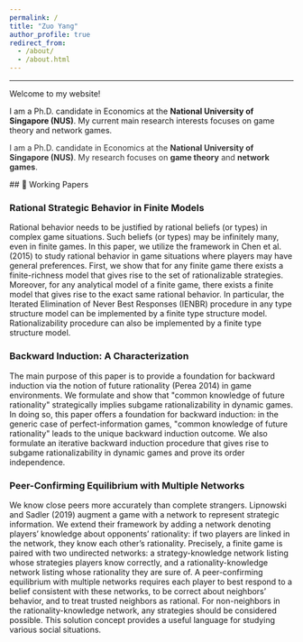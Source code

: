```yaml
---
permalink: /
title: "Zuo Yang"
author_profile: true
redirect_from: 
  - /about/
  - /about.html
---
```



---
Welcome to my website!
<br>

I am a Ph.D. candidate in Economics at the **National University of Singapore (NUS)**. My current main research interests focuses on game theory and network games.

<p style="color:#333333;">
I am a Ph.D. candidate in Economics at the <b>National University of Singapore (NUS)</b>.  
My research focuses on <b>game theory</b> and <b>network games</b>.
</p>
## 📑 Working Papers


### **Rational Strategic Behavior in Finite Models** 
Rational behavior needs to be justified by rational beliefs (or types) in complex game situations. Such beliefs (or types) may be infinitely many, even in finite games. In this paper, we utilize the framework in Chen et al. (2015) to study rational behavior in game situations where players may have general preferences. First, we show that for any finite game there exists a finite-richness model that gives rise to the set of rationalizable strategies. Moreover, for any analytical model of a finite game, there exists a finite model that gives rise to the exact same rational behavior. In particular, the Iterated Elimination of Never Best Responses (IENBR) procedure in any type structure model can be implemented by a finite type structure model. Rationalizability procedure can also be implemented by a finite type structure model.
<br>

### **Backward Induction: A Characterization**  
The main purpose of this paper is to provide a foundation for backward induction via the notion of future rationality (Perea 2014) in game environments. We formulate and show that "common knowledge of future rationality" strategically implies subgame rationalizability in dynamic games. In doing so, this paper offers a foundation for backward induction: in the generic case of perfect-information games, "common knowledge of future rationality" leads to the unique backward induction outcome. We also formulate an iterative backward induction procedure that gives rise to subgame rationalizability in dynamic games and prove its order independence.
<br>

### **Peer-Confirming Equilibrium with Multiple Networks**  
We know close peers more accurately than complete strangers. Lipnowski and Sadler (2019) augment a game with a network to represent strategic information. We extend their framework by adding a network denoting  players’ knowledge about opponents’ rationality: if two players are linked in the network, they know each other’s rationality. Precisely, a finite game is paired with two undirected networks: a strategy-knowledge network listing whose strategies players know correctly, and a rationality-knowledge network listing whose rationality they are sure of.  A peer-confirming equilibrium with multiple networks requires each player to best respond to a belief consistent with these networks, to be correct about neighbors’ behavior, and to treat trusted neighbors as rational. For non-neighbors in the rationality-knowledge network, any strategies should be considered possible. This solution concept provides a useful language for studying various social situations.




